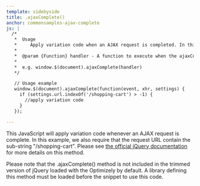 ```yaml
---
template: sidebyside
title: .ajaxComplete()
anchor: commonsamples-ajax-complete
js: |
  /*
   *  Usage
   *     Apply variation code when an AJAX request is completed. In this example, we also require the request URL contain the sub-string "/shopping-cart".
   *
   *  @param {Function} handler - A function to execute when the ajaxComplete event is triggered.
   *  
   *  e.g. window.$(document).ajaxComplete(handler)
   */

   // Usage example
   window.$(document).ajaxComplete(function(event, xhr, settings) {
     if (settings.url.indexOf('/shopping-cart') > -1) {
       //apply variation code
     }
   });

---
```


This JavaScript will apply variation code whenever an AJAX request is complete.  In this example, we also require that the request URL contain the sub-string "/shopping-cart".  Please see [the official jQuery documentation](http://api.jquery.com/ajaxcomplete/) for more details on this method.

Please note that the .ajaxComplete() method is not included in the trimmed version of jQuery loaded with the Optimizely by default.  A library defining this method must be loaded before the snippet to use this code.
